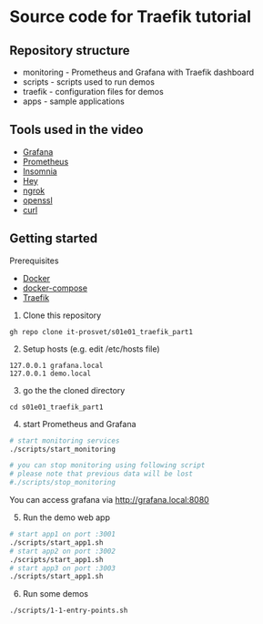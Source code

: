 # Source code for Traefik tutorial

## Repository structure

* monitoring - Prometheus and Grafana with Traefik dashboard
* scripts - scripts used to run demos
* traefik - configuration files for demos
* apps - sample applications

## Tools used in the video

* [Grafana](https://grafana.com/)
* [Prometheus](https://prometheus.io/)
* [Insomnia](https://insomnia.rest/)
* [Hey](https://github.com/rakyll/hey)
* [ngrok](https://ngrok.com/)
* [openssl](https://www.openssl.org/)
* [curl](https://curl.se/)

## Getting started

  Prerequisites
* [Docker](https://docs.docker.com/get-docker/)
* [docker-compose](https://docs.docker.com/compose/install/)
* [Traefik](https://doc.traefik.io/traefik/getting-started/install-traefik/)

1. Clone this repository
```
gh repo clone it-prosvet/s01e01_traefik_part1
```
2. Setup hosts (e.g. edit /etc/hosts file)
```
127.0.0.1 grafana.local
127.0.0.1 demo.local
```
3. go the the cloned directory
```
cd s01e01_traefik_part1
```
4. start Prometheus and Grafana
  
```bash
# start monitoring services
./scripts/start_monitoring

# you can stop monitoring using following script
# please note that previous data will be lost
#./scripts/stop_monitoring
```
You can access grafana via http://grafana.local:8080

5. Run the demo web app

```bash
# start app1 on port :3001
./scripts/start_app1.sh
# start app2 on port :3002
./scripts/start_app1.sh
# start app3 on port :3003
./scripts/start_app1.sh
```

6. Run some demos
```bash
./scripts/1-1-entry-points.sh
```
  
